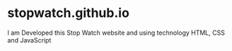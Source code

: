 # stopwatch.github.io
I am Developed this Stop Watch website and using technology HTML, CSS and JavaScript
